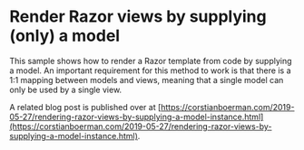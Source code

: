 Render Razor views by supplying (only) a model
=======================================

This sample shows how to render a Razor template from code by supplying a model. An important requirement for this method to work is that there is a 1:1 mapping between models and views, meaning that a single model can only be used by a single view.

A related blog post is published over at [https://corstianboerman.com/2019-05-27/rendering-razor-views-by-supplying-a-model-instance.html](https://corstianboerman.com/2019-05-27/rendering-razor-views-by-supplying-a-model-instance.html).